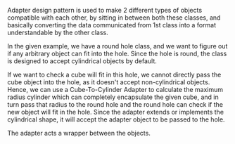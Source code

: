 Adapter design pattern is used to make 2 different
types of objects compatible with each other, by sitting
in between both these classes, and basically converting 
the data communicated from 1st class into a format 
understandable by the other class.

In the given example, we have a round hole class, and
we want to figure out if any arbitrary object can fit
into the hole. Since the hole is round, the class is
designed to accept cylindrical objects by default.

If we want to check a cube will fit in this hole, 
we cannot directly pass the cube object into the 
hole, as it doesn't accept non-cylindrical objects.
Hence, we can use a Cube-To-Cylinder Adapter to
calculate the maximum radius cylinder which can 
completely encapsulate the given cube, and in turn
pass that radius to the round hole and the round 
hole can check if the new object will fit in the
hole. Since the adapter extends or implements the
cylindrical shape, it will accept the adapter 
object to be passed to the hole.

The adapter acts a wrapper between the objects.